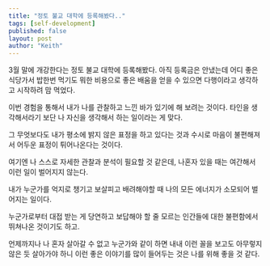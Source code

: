 ```yaml
---
title: "정토 불교 대학에 등록해봤다.."
tags: [self-development]
published: false
layout: post
author: "Keith"
---
```


3월 말에 개강한다는 정토 불교 대학에 등록해봤다. 아직 등록금은 안냈는데 어디 좋은 식당가서 밥한번 먹기도 뭐한 비용으로 좋은 배움을 얻을 수 있으면 다행이라고 생각하고 시작하려 맘 먹었다.

이번 경험을 통해서 내가 나를 관찰하고 느낀 바가 있기에 해 보려는 것이다. 타인을 생각해서라기 보단 나 자신을 생각해서 하는 일이라는 게 맞다. 

그 무엇보다도 내가 평소에 밝지 않은 표정을 하고 있다는 것과 수시로 마음이 불편해져서 어두운 표정이 튀어나온다는 것이다. 

여기엔 나 스스로 자세한 관찰과 분석이 필요할 것 같은데, 나혼자 있을 때는 여간해서 이런 일이 벌어지지 않는다. 

내가 누군가를 억지로 챙기고 보살피고 배려해야할 때 나의 모든 에너지가 소모되어 벌어지는 일이다. 

누군가로부터 대접 받는 게 당연하고 보답해야 할 줄 모르는 인간들에 대한 불편함에서 뛰쳐나온 것이기도 하고.

언제까지나 나 혼자 살아갈 수 없고 누군가와 같이 하면 내내 이런 꼴을 보고도 아무렇지 않은 듯 살아가야 하니 이런 좋은 이야기를 많이 들어두는 것은 나를 위해 좋을 것 같다.
